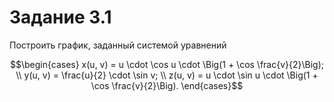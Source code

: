 # Задание 3.1

Построить график, заданный системой уравнений

$$\begin{cases}
	x(u, v) = u \cdot \cos u \cdot \Big(1 + \cos \frac{v}{2}\Big); \\
	y(u, v) = \frac{u}{2} \cdot \sin v; \\
	z(u, v) = u \cdot \sin u \cdot \Big(1 + \cos \frac{v}{2}\Big).
\end{cases}$$
